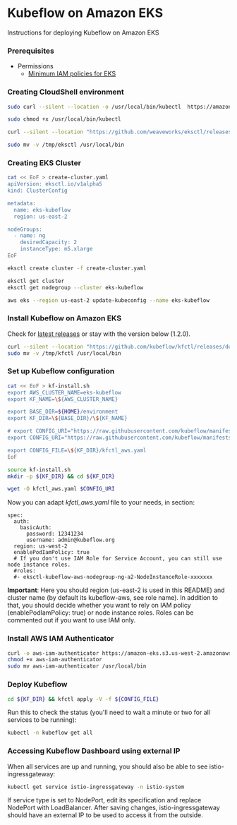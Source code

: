 # Kubeflow on Amazon EKS
Instructions for deploying Kubeflow on Amazon EKS

### Prerequisites

* Permissions
  * [Minimum IAM policies for EKS](https://eksctl.io/usage/minimum-iam-policies/)

### Creating CloudShell environment

```bash
sudo curl --silent --location -o /usr/local/bin/kubectl  https://amazon-eks.s3.us-west-2.amazonaws.com/1.17.11/2020-09-18/bin/linux/amd64/kubectl

sudo chmod +x /usr/local/bin/kubectl

curl --silent --location "https://github.com/weaveworks/eksctl/releases/latest/download/eksctl_$(uname -s)_amd64.tar.gz" | tar xz -C /tmp

sudo mv -v /tmp/eksctl /usr/local/bin

```

### Creating EKS Cluster

```bash
cat << EoF > create-cluster.yaml
apiVersion: eksctl.io/v1alpha5
kind: ClusterConfig

metadata:
  name: eks-kubeflow
  region: us-east-2

nodeGroups:
  - name: ng
    desiredCapacity: 2
    instanceType: m5.xlarge
EoF

```

```bash
eksctl create cluster -f create-cluster.yaml 
```

```bash
eksctl get cluster
eksctl get nodegroup --cluster eks-kubeflow
```

```bash
aws eks --region us-east-2 update-kubeconfig --name eks-kubeflow
```

### Install Kubeflow on Amazon EKS

Check for [latest releases](https://github.com/kubeflow/kfctl/releases) or stay with the version below (1.2.0).

```bash
curl --silent --location "https://github.com/kubeflow/kfctl/releases/download/v1.2.0/kfctl_v1.2.0-0-gbc038f9_linux.tar.gz" | tar xz -C /tmp
sudo mv -v /tmp/kfctl /usr/local/bin
```

### Set up Kubeflow configuration

```bash
cat << EoF > kf-install.sh
export AWS_CLUSTER_NAME=eks-kubeflow
export KF_NAME=\${AWS_CLUSTER_NAME}

export BASE_DIR=${HOME}/environment
export KF_DIR=\${BASE_DIR}/\${KF_NAME}

# export CONFIG_URI="https://raw.githubusercontent.com/kubeflow/manifests/v1.2-branch/kfdef/kfctl_aws_cognito.v1.2.0.yaml"
export CONFIG_URI="https://raw.githubusercontent.com/kubeflow/manifests/v1.2-branch/kfdef/kfctl_aws.v1.2.0.yaml"

export CONFIG_FILE=\${KF_DIR}/kfctl_aws.yaml
EoF

source kf-install.sh
mkdir -p ${KF_DIR} && cd ${KF_DIR}
```

```bash
wget -O kfctl_aws.yaml $CONFIG_URI
```

Now you can adapt _kfctl_aws.yaml_ file to your needs, in section:

    spec:
      auth:
        basicAuth:
          password: 12341234
          username: admin@kubeflow.org
      region: us-west-2
      enablePodIamPolicy: true
      # If you don't use IAM Role for Service Account, you can still use node instance roles.
      #roles:
      #- eksctl-kubeflow-aws-nodegroup-ng-a2-NodeInstanceRole-xxxxxxx
      
**Important**: Here you should region (us-east-2 is used in this README) and cluster name (by default its kubeflow-aws, see role name). In addition to that, you should decide whether you want to rely on IAM policy (enablePodIamPolicy: true) or node instance roles. Roles can be commented out if you want to use IAM only.

### Install AWS IAM Authenticator

```bash
curl -o aws-iam-authenticator https://amazon-eks.s3.us-west-2.amazonaws.com/1.15.10/2020-02-22/bin/linux/amd64/aws-iam-authenticator
chmod +x aws-iam-authenticator
sudo mv aws-iam-authenticator /usr/local/bin
```

### Deploy Kubeflow

```bash
cd ${KF_DIR} && kfctl apply -V -f ${CONFIG_FILE}
```

Run this to check the status (you'll need to wait a minute or two for all services to be running):

```bash
kubectl -n kubeflow get all
```

### Accessing Kubeflow Dashboard using external IP

When all services are up and running, you should also be able to see istio-ingressgateway:
```bash
kubectl get service istio-ingressgateway -n istio-system
```

If service type is set to NodePort, edit its specification and replace NodePort with LoadBalancer. After saving changes, istio-ingressgateway should have an external IP to be used to access it from the outside.
